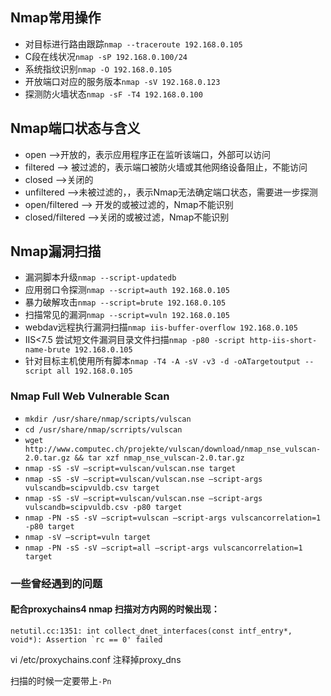 ## Nmap常用操作
- 对目标进行路由跟踪`nmap --traceroute 192.168.0.105`
- C段在线状况`nmap -sP 192.168.0.100/24`
- 系统指纹识别`nmap -O 192.168.0.105`
- 开放端口对应的服务版本`nmap -sV 192.168.0.123`
- 探测防火墙状态`nmap -sF -T4 192.168.0.100`

## Nmap端口状态与含义
- open -->开放的，表示应用程序正在监听该端口，外部可以访问
- filtered --> 被过滤的，表示端口被防火墙或其他网络设备阻止，不能访问
- closed -->关闭的
- unfiltered -->未被过滤的，，表示Nmap无法确定端口状态，需要进一步探测
- open/filtered --> 开发的或被过滤的，Nmap不能识别
- closed/filtered -->关闭的或被过滤，Nmap不能识别

## Nmap漏洞扫描
- 漏洞脚本升级`nmap --script-updatedb`
- 应用弱口令探测`nmap --script=auth 192.168.0.105`
- 暴力破解攻击`nmap --script=brute 192.168.0.105`
- 扫描常见的漏洞`nmap --script=vuln 192.168.0.105`
- webdav远程执行漏洞扫描`nmap iis-buffer-overflow 192.168.0.105`
- IIS<7.5 尝试短文件漏洞目录文件扫描`nmap -p80 -script http-iis-short-name-brute 192.168.0.105`
- 针对目标主机使用所有脚本`nmap -T4 -A -sV -v3 -d -oATargetoutput --script all 192.168.0.105`

### Nmap Full Web Vulnerable Scan
- `mkdir /usr/share/nmap/scripts/vulscan`
- `cd /usr/share/nmap/scrripts/vulscan`
- `wget http://www.computec.ch/projekte/vulscan/download/nmap_nse_vulscan-2.0.tar.gz && tar xzf nmap_nse_vulscan-2.0.tar.gz`
- `nmap -sS -sV –script=vulscan/vulscan.nse target`
- `nmap -sS -sV –script=vulscan/vulscan.nse –script-args vulscandb=scipvuldb.csv target`
- `nmap -sS -sV –script=vulscan/vulscan.nse –script-args vulscandb=scipvuldb.csv -p80 target`
- `nmap -PN -sS -sV –script=vulscan –script-args vulscancorrelation=1 -p80 target`
- `nmap -sV –script=vuln target`
- `nmap -PN -sS -sV –script=all –script-args vulscancorrelation=1 target`

### 一些曾经遇到的问题
#### 配合proxychains4 nmap 扫描对方内网的时候出现：
```
netutil.cc:1351: int collect_dnet_interfaces(const intf_entry*, void*): Assertion `rc == 0' failed 
```
vi /etc/proxychains.conf 注释掉proxy_dns

扫描的时候一定要带上`-Pn`

